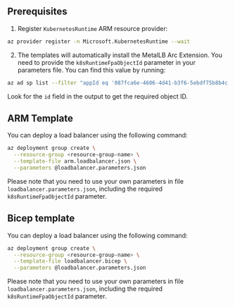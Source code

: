 ## Prerequisites

1. Register `KubernetesRuntime` ARM resource provider:

```bash
az provider register -n Microsoft.KubernetesRuntime --wait
```

2. The templates will automatically install the MetalLB Arc Extension. You need to provide the `k8sRuntimeFpaObjectId` parameter in your parameters file. You can find this value by running:

```bash
az ad sp list --filter "appId eq '087fca6e-4606-4d41-b3f6-5ebdf75b8b4c'" --output json
```

Look for the `id` field in the output to get the required object ID.

## ARM Template

You can deploy a load balancer using the following command:

```bash
az deployment group create \
  --resource-group <resource-group-name> \
  --template-file arm.loadbalancer.json \
  --parameters @loadbalancer.parameters.json
```

Please note that you need to use your own parameters in file `loadbalancer.parameters.json`, including the required `k8sRuntimeFpaObjectId` parameter.

## Bicep template

You can deploy a load balancer using the following command:

```bash
az deployment group create \
  --resource-group <resource-group-name> \
  --template-file loadbalancer.bicep \
  --parameters @loadbalancer.parameters.json
```

Please note that you need to use your own parameters in file `loadbalancer.parameters.json`, including the required `k8sRuntimeFpaObjectId` parameter.

